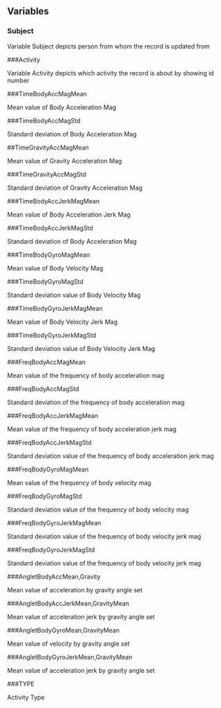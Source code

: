 ## Variables

### Subject

Variable Subject depicts person from whom the record is updated from
 
###Activity

Variable Activity depicts which activity the record is about by showing id number

###TimeBodyAccMagMean

Mean value of Body Acceleration Mag

###TimeBodyAccMagStd

Standard deviation of Body Acceleration Mag

##TimeGravityAccMagMean

Mean value of Gravity Acceleration Mag

###TimeGravityAccMagStd 

Standard deviation of Gravity Acceleration Mag

###TimeBodyAccJerkMagMean

Mean value of Body Acceleration Jerk Mag

###TimeBodyAccJerkMagStd

Standard deviation of Body Acceleration Mag

###TimeBodyGyroMagMean

Mean value of Body Velocity Mag

###TimeBodyGyroMagStd

Standard deviation value of Body Velocity Mag

###TimeBodyGyroJerkMagMean

Mean value of Body Velocity Jerk Mag

###TimeBodyGyroJerkMagStd

Standard deviation value of Body Velocity Jerk Mag

###FreqBodyAccMagMean

Mean value of the frequency of body acceleration mag

###FreqBodyAccMagStd

Standard deviation  of the frequency of body acceleration mag

###FreqBodyAccJerkMagMean

Mean value  of the frequency of body acceleration jerk mag

###FreqBodyAccJerkMagStd

Standard deviation value of the frequency of body acceleration jerk mag

###FreqBodyGyroMagMean

Mean value of the frequency of body velocity mag

###FreqBodyGyroMagStd 

Standard deviation value of the frequency of body velocity mag

###FreqBodyGyroJerkMagMean

Standard deviation value of the frequency of body velocity jerk mag

###FreqBodyGyroJerkMagStd 

Standard deviation value of the frequency of body velocity jerk mag

###AngletBodyAccMean,Gravity

Mean value of acceleration by gravity angle set

###AngletBodyAccJerkMean,GravityMean

Mean value of acceleration jerk by gravity angle set 

###AngletBodyGyroMean,GravityMean

Mean value of velocity by gravity angle set

###AngletBodyGyroJerkMean,GravityMean 

Mean value of acceleration jerk by gravity angle set

###TYPE

Activity Type